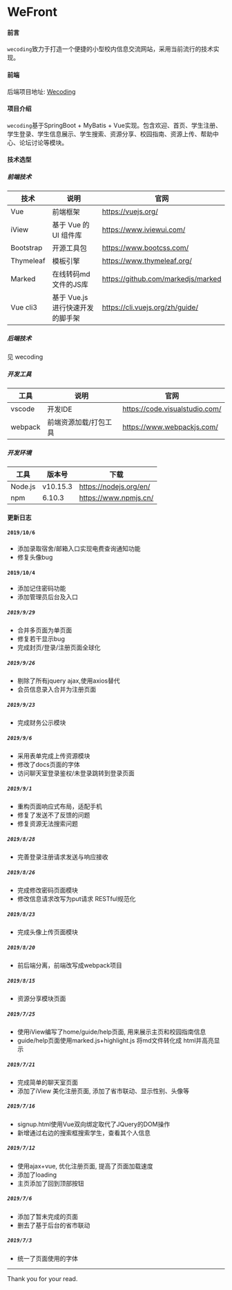 # WeFront

#### 前言
`wecoding`致力于打造一个便捷的小型校内信息交流网站，采用当前流行的技术实现。
#### 前端
后端项目地址: [Wecoding](https://github.com/cangwuwuwu/wecoding)
#### 项目介绍
`wecoding`基于SpringBoot + MyBatis + Vue实现。包含欢迎、首页、学生注册、学生登录、学生信息展示、学生搜索、资源分享、校园指南、资源上传、帮助中心、论坛讨论等模块。


#### 技术选型
##### 前端技术
   
|技术      | 说明    |  官网|  
| ----- | ----- | ---- |
|Vue	|前端框架	|https://vuejs.org/|
|iView| 基于 Vue 的 UI 组件库| https://www.iviewui.com/ |
|Bootstrap|开源工具包|https://www.bootcss.com/|
|Thymeleaf|模板引擎|https://www.thymeleaf.org/|
| Marked | 在线转码md文件的JS库 | https://github.com/markedjs/marked |
| Vue cli3| 基于 Vue.js 进行快速开发的脚手架 |https://cli.vuejs.org/zh/guide/|

##### 后端技术
见 wecoding

##### 开发工具
   
| 工具      | 说明    |  官网  |
| ----- | ----- | ---- |
| vscode	| 开发IDE |	https://code.visualstudio.com/ |
| webpack | 前端资源加载/打包工具 | https://www.webpackjs.com/ |

  
##### 开发环境
  
| 工具      | 版本号    |  下载  |
| ----- | ----- | ---- |
|Node.js | v10.15.3 |https://nodejs.org/en/|
|npm | 6.10.3 | https://www.npmjs.cn/ |


#### 更新日志
#### `2019/10/6`
* 添加录取宿舍/邮箱入口实现电费查询通知功能
* 修复头像bug
#### `2019/10/4`
* 添加记住密码功能
* 添加管理员后台及入口
##### `2019/9/29`
* 合并多页面为单页面
* 修复若干显示bug
* 完成封页/登录/注册页面全球化
##### `2019/9/26`
* 剔除了所有jquery ajax,使用axios替代
* 会员信息录入合并为注册页面
##### `2019/9/23`
* 完成财务公示模块
##### `2019/9/6`
* 采用表单完成上传资源模块
* 修改了docs页面的字体
* 访问聊天室登录鉴权/未登录跳转到登录页面
##### `2019/9/1`
* 重构页面响应式布局，适配手机
* 修复了发送不了反馈的问题
* 修复资源无法搜索问题
##### `2019/8/28`
* 完善登录注册请求发送与响应接收
##### `2019/8/26`
* 完成修改密码页面模块
* 修改信息请求改写为put请求 RESTful规范化
##### `2019/8/23`
* 完成头像上传页面模块
##### `2019/8/20` 
* 前后端分离，前端改写成webpack项目
##### `2019/8/15` 
* 资源分享模块页面
##### `2019/7/25` 
* 使用iView编写了home/guide/help页面,  用来展示主页和校园指南信息
* guide/help页面使用marked.js+highlight.js 将md文件转化成 html并高亮显示
##### `2019/7/21`
* 完成简单的聊天室页面
* 添加了iView 美化注册页面,  添加了省市联动、显示性别、头像等
##### `2019/7/16`
* signup.html使用Vue双向绑定取代了JQuery的DOM操作
* 新增通过右边的搜索框搜索学生，查看其个人信息
##### `2019/7/12` 
* 使用ajax+vue,  优化注册页面,  提高了页面加载速度
* 添加了loading
* 主页添加了回到顶部按钮
##### `2019/7/6` 
* 添加了暂未完成的页面
* 删去了基于后台的省市联动
##### `2019/7/3`  
* 统一了页面使用的字体


---
Thank you for your read.